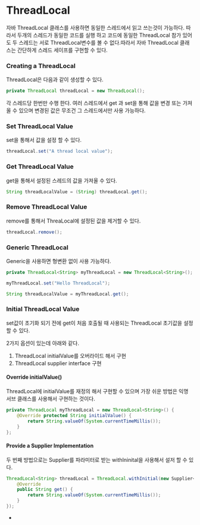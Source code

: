 # ThreadLocal

자바 ThreadLocal 클래스를 사용하면 동일한 스레드에서 읽고 쓰는것이 가능하다. 따라서 두개의 스레드가 동일한 코드를 실행 하고 코드에 동일한 ThreadLocal 참가 있어도 두 스레드는 서로 ThreadLocal변수를 볼  수 없다.따라서 자바 ThreadLocal 클래스는 간단하게 스레드 세이프를 구현할 수 있다.

### Creating a ThreadLocal

ThreadLocal은 다음과 같이 생성할 수 있다.

```java
private ThreadLocal threadLocal = new ThreadLocal();
```

각 스레드당 한번만 수행 한다. 여러 스레드에서 get 과 set을 통해 값을 변경 또는 가져올 수 있으며 변경된 값은 무조건 그 스레드에서만 사용 가능하다.

### Set ThreadLocal Value

set을 통해서 값을 설정 할 수 있다.

```java
threadLocal.set("A thread local value");
```

### Get ThreadLocal Value

get을 통해서 설정된 스레드의 값을 가져올 수 있다.

```java
String threadLocalValue = (String) threadLocal.get();
```

### Remove ThreadLocal Value

remove를 통해서 ThreaLocal에 설정된 값을 제거할 수 있다.

```java
threadLocal.remove();
```

### Generic ThreadLocal

Generic을 사용하면 형변환 없이 사용 가능하다.

```java
private ThreadLocal<String> myThreadLocal = new ThreadLocal<String>();
```

```java
myThreadLocal.set("Hello ThreadLocal");

String threadLocalValue = myThreadLocal.get();
```

### Initial ThreadLocal Value

set값이 초기화 되기 전에 get이 처음 호출될 때 사용되는  ThreadLocal 초기값을 설정 할 수 있다.

2가지 옵션이 있는데 아래와 같다.

1. ThreadLocal initialValue를 오버라이드 해서 구현
2. ThreadLocal supplier interface 구현

#### Override initialValue\(\)

ThreadLocal에 initialValue를 재정의 해서 구현할 수 있으며 가장 쉬운 방법은 익명 서브 클래스를 사용해서 구현하는 것이다.

```java
private ThreadLocal myThreadLocal = new ThreadLocal<String>() {
    @Override protected String initialValue() {
        return String.valueOf(System.currentTimeMillis());
    }
};   
```

#### Provide a Supplier Implementation

두 번째 방법으로는 Supplier를 파라미터로 받는 withIninital을 사용해서 설저 할 수 있다. 

```java
ThreadLocal<String> threadLocal = ThreadLocal.withInitial(new Supplier<String>() {
    @Override
    public String get() {
        return String.valueOf(System.currentTimeMillis());
    }
});
```





* 
